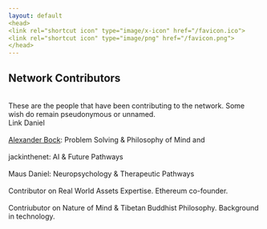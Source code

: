 ```yaml
---
layout: default
<head>
<link rel="shortcut icon" type="image/x-icon" href="/favicon.ico">
<link rel="shortcut icon" type="image/png" href="/favicon.png">
</head>
---
```


## Network Contributors
<br>
These are the people that have been contributing to the network. Some wish do remain pseudonymous or unnamed.
<br>
Link Daniel
<br>
<br>
<a href="https://www.researchgate.net/profile/Alexander-Bock-8">Alexander Bock</a>: Problem Solving & Philosophy of Mind and
<br>
<br>
jackinthenet: AI & Future Pathways
<br>
<br>
Maus Daniel: Neuropsychology & Therapeutic Pathways
<br>
<br>
Contributor on Real World Assets Expertise. Ethereum co-founder.
<br>
<br>
Contriubutor on Nature of Mind & Tibetan Buddhist Philosophy. Background in technology.
<br>
<br>

